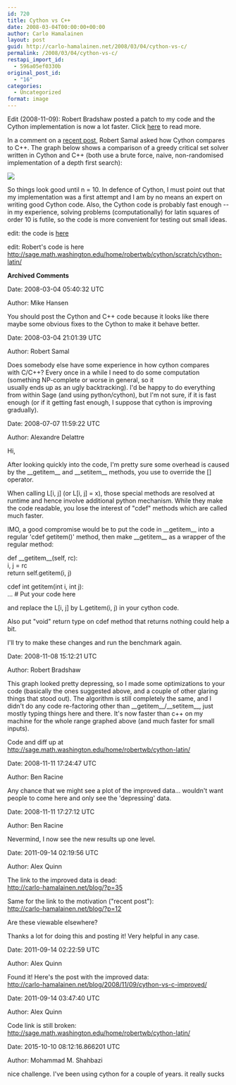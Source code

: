 ```yaml
---
id: 720
title: Cython vs C++
date: 2008-03-04T00:00:00+00:00
author: Carlo Hamalainen
layout: post
guid: http://carlo-hamalainen.net/2008/03/04/cython-vs-c/
permalink: /2008/03/04/cython-vs-c/
restapi_import_id:
  - 596a05ef0330b
original_post_id:
  - "16"
categories:
  - Uncategorized
format: image
---
```

Edit (2008-11-09): Robert Bradshaw posted a patch to my code and the Cython implementation is now a lot faster. Click [here](http://carlo-hamalainen.net/blog/2008/11/09/cython-vs-c-improved/) to read more.

In a comment on a [recent post](http://carlo-hamalainen.net/blog/2007/12/18/speeding-up-code-using-cython/), Robert Samal asked how Cython compares to C++. The graph below shows a comparison of a greedy critical set solver written in Cython and C++ (both use a brute force, naive, non-randomised implementation of a depth first search): 

![](/blog/myfiles/cython-vs-cpp.png) 

So things look good until n = 10. In defence of Cython, I must point out that my implementation was a first attempt and I am by no means an expert on writing good Cython code. Also, the Cython code is probably fast enough -- in my experience, solving problems (computationally) for latin squares of order 10 is futile, so the code is more convenient for testing out small ideas.

edit: the code is [here](http://carlo-hamalainen.net/sage/latin-1.2/)

edit: Robert's code is here <http://sage.math.washington.edu/home/robertwb/cython/scratch/cython-latin/>

**Archived Comments**

Date: 2008-03-04 05:40:32 UTC

Author: Mike Hansen

You should post the Cython and C++ code because it looks like there maybe some obvious fixes to the Cython to make it behave better.

Date: 2008-03-04 21:01:39 UTC

Author: Robert Samal

Does somebody else have some experience in how cython compares  
with C/C++? Every once in a while I need to do some computation (something NP-complete or worse in general, so it  
usually ends up as an ugly backtracking). I'd be happy to do everything from within Sage (and using python/cython), but I'm not sure, if it is fast enough (or if it getting fast enough, I suppose that cython is improving gradually).

Date: 2008-07-07 11:59:22 UTC

Author: Alexandre Delattre

Hi,

After looking quickly into the code, I'm pretty sure some overhead is caused by the \_\_getitem\_\_ and \_\_setitem\_\_ methods, you use to override the [] operator.

When calling L\[i, j\] (or L[i, j] = x), those special methods are resolved at runtime and hence involve additional python mechanism. While they make the code readable, you lose the interest of "cdef" methods which are called much faster.

IMO, a good compromise would be to put the code in \_\_getitem\_\_ into a regular 'cdef getitem()' method, then make \_\_getitem\_\_ as a wrapper of the regular method:

def \_\_getitem\_\_(self, rc):  
i, j = rc  
return self.getitem(i, j)

cdef int getitem(int i, int j):  
... # Put your code here

and replace the L[i, j] by L.getitem(i, j) in your cython code.

Also put "void" return type on cdef method that returns nothing could help a bit.

I'll try to make these changes and run the benchmark again.

Date: 2008-11-08 15:12:21 UTC

Author: Robert Bradshaw

This graph looked pretty depressing, so I made some optimizations to your code (basically the ones suggested above, and a couple of other glaring things that stood out). The algorithm is still completely the same, and I didn't do any code re-factoring other than \_\_getitem\_\_/\_\_setitem\_\_, just mostly typing things here and there. It's now faster than c++ on my machine for the whole range graphed above (and much faster for small inputs).

Code and diff up at <a href="http://sage.math.washington.edu/home/robertwb/cython-latin/" rel="nofollow">http://sage.math.washington.edu/home/robertwb/cython-latin/</a>

Date: 2008-11-11 17:24:47 UTC

Author: Ben Racine

Any chance that we might see a plot of the improved data... wouldn't want people to come here and only see the 'depressing' data.

Date: 2008-11-11 17:27:12 UTC

Author: Ben Racine

Nevermind, I now see the new results up one level.

Date: 2011-09-14 02:19:56 UTC

Author: Alex Quinn

The link to the improved data is dead:  
<a href="http://carlo-hamalainen.net/blog/?p=35" rel="nofollow">http://carlo-hamalainen.net/blog/?p=35</a>

Same for the link to the motivation ("recent post"):  
<a href="http://carlo-hamalainen.net/blog/?p=12" rel="nofollow">http://carlo-hamalainen.net/blog/?p=12</a>

Are these viewable elsewhere?

Thanks a lot for doing this and posting it! Very helpful in any case.

Date: 2011-09-14 02:22:59 UTC

Author: Alex Quinn

Found it! Here's the post with the improved data:  
<a href="http://carlo-hamalainen.net/blog/2008/11/09/cython-vs-c-improved/" rel="nofollow">http://carlo-hamalainen.net/blog/2008/11/09/cython-vs-c-improved/</a>

Date: 2011-09-14 03:47:40 UTC

Author: Alex Quinn

Code link is still broken:  
<a href="http://sage.math.washington.edu/home/robertwb/cython-latin/" rel="nofollow">http://sage.math.washington.edu/home/robertwb/cython-latin/</a>

Date: 2015-10-10 08:12:16.866201 UTC

Author: Mohammad M. Shahbazi

nice challenge. I've been using cython for a couple of years. it really sucks